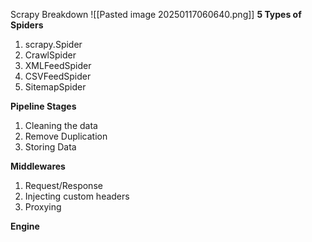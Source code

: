 Scrapy Breakdown
![[Pasted image 20250117060640.png]]
**5 Types of Spiders**
1. scrapy.Spider
2. CrawlSpider
3. XMLFeedSpider
4. CSVFeedSpider
5. SitemapSpider


**Pipeline Stages**
1. Cleaning the data
2. Remove Duplication
3. Storing Data

**Middlewares**
1. Request/Response
2. Injecting custom headers
3. Proxying

**Engine**
